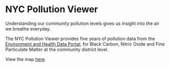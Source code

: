 # NYC Pollution Viewer

Understanding our community pollution levels gives us insight into the air we breathe everyday.

The NYC Pollution Viewer provides five years of pollution data from the <a href='http://a816-dohbesp.nyc.gov/IndicatorPublic/Subtopic.aspx?theme_code=1,4&subtopic_id=122' target="_blank">Environment and Health Data Portal</a>, for Black Carbon, Nitric Oxide and Fine Particulate Matter at the community district level.

View the map <a href='https://lazfishing.github.io/nyc-pollution-viewer/' target="_blank">here</a>.
